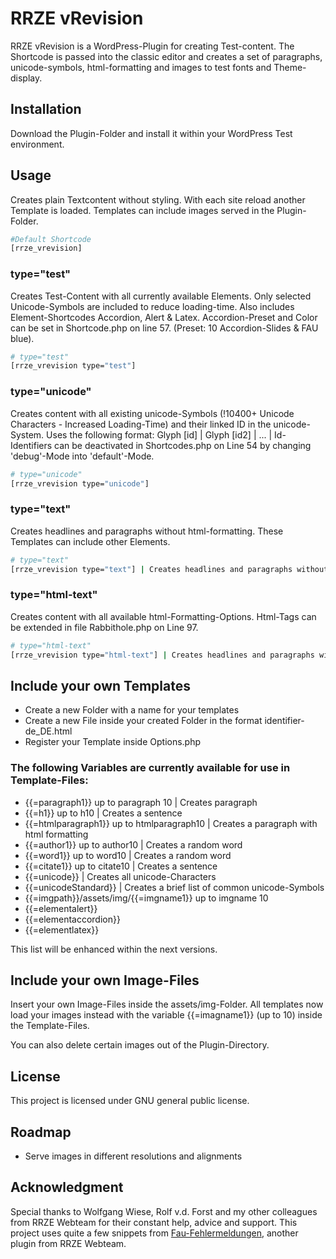 # RRZE vRevision

RRZE vRevision is a WordPress-Plugin for creating Test-content. The Shortcode is passed into the classic editor and creates a set of paragraphs, unicode-symbols, html-formatting and images to test fonts and Theme-display.

## Installation

Download the Plugin-Folder and install it within your WordPress Test environment.

## Usage

Creates plain Textcontent without styling. With each site reload another Template is loaded. Templates can include images served in the Plugin-Folder.

```bash
#Default Shortcode
[rrze_vrevision]
```

### type="test"

Creates Test-Content with all currently available Elements. Only selected Unicode-Symbols are included to reduce loading-time. Also includes Element-Shortcodes Accordion, Alert & Latex. Accordion-Preset and Color can be set in Shortcode.php on line 57. (Preset: 10 Accordion-Slides & FAU blue).

```bash
# type="test"
[rrze_vrevision type="test"]
```

### type="unicode"

Creates content with all existing unicode-Symbols (!10400+ Unicode Characters - Increased Loading-Time) and their linked ID in the unicode-System. Uses the following format: Glyph [id] | Glyph [id2] | ... | Id-Identifiers can be deactivated in Shortcodes.php on Line 54 by changing 'debug'-Mode into 'default'-Mode.

```bash
# type="unicode"
[rrze_vrevision type="unicode"]
```

### type="text"

Creates headlines and paragraphs without html-formatting. These Templates can include other Elements.

```bash
# type="text"
[rrze_vrevision type="text"] | Creates headlines and paragraphs without html-formatting.
```

### type="html-text"

Creates content with all available html-Formatting-Options. Html-Tags can be extended in file Rabbithole.php on Line 97.

```bash
# type="html-text"
[rrze_vrevision type="html-text"] | Creates headlines and paragraphs with common html-formatting. Including underlined text, bolt text, etc...
```

## Include your own Templates

-   Create a new Folder with a name for your templates
-   Create a new File inside your created Folder in the format identifier-de_DE.html
-   Register your Template inside Options.php

### The following Variables are currently available for use in Template-Files:

-   {{=paragraph1}} up to paragraph 10 | Creates paragraph
-   {{=h1}} up to h10 | Creates a sentence
-   {{=htmlparagraph1}} up to htmlparagraph10 | Creates a paragraph with html formatting
-   {{=author1}} up to author10 | Creates a random word
-   {{=word1}} up to word10 | Creates a random word
-   {{=citate1}} up to citate10 | Creates a sentence
-   {{=unicode}} | Creates all unicode-Characters
-   {{=unicodeStandard}} | Creates a brief list of common unicode-Symbols
-   {{=imgpath}}/assets/img/{{=imgname1}} up to imgname 10
-   {{=elementalert}}
-   {{=elementaccordion}}
-   {{=elementlatex}}

This list will be enhanced within the next versions.

## Include your own Image-Files

Insert your own Image-Files inside the assets/img-Folder. All templates now load your images instead with the variable {{=imagname1}} (up to 10) inside the Template-Files.

You can also delete certain images out of the Plugin-Directory.

## License

This project is licensed under GNU general public license.

## Roadmap

-   Serve images in different resolutions and alignments

## Acknowledgment

Special thanks to Wolfgang Wiese, Rolf v.d. Forst and my other colleagues from RRZE Webteam for their constant help, advice and support.
This project uses quite a few snippets from [Fau-Fehlermeldungen](https://github.com/RRZE-Webteam/FAU-Fehlermeldungen), another plugin from RRZE Webteam.
